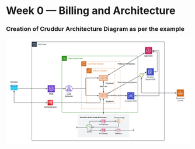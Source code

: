 # Week 0 — Billing and Architecture

### Creation of Cruddur Architecture Diagram as per the example

![Cruddur Diagram](./_docs/assets/cruddur-architectural-design.png)

